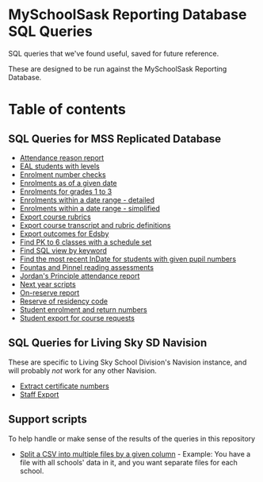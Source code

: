 # MySchoolSask Reporting Database SQL Queries
SQL queries that we've found useful, saved for future reference.

These are designed to be run against the MySchoolSask Reporting Database.

# Table of contents

## SQL Queries for MSS Replicated Database
 - [Attendance reason report](MSS_Replicated_Database/attendance-reason-report.sql)
 - [EAL students with levels](MSS_Replicated_Database/eal-students-with-levels.sql)
 - [Enrolment number checks](MSS_Replicated_Database/enrolment_number_checks.sql)
 - [Enrolments as of a given date](MSS_Replicated_Database/enrolments_as_of_a_given_date.sql)
 - [Enrolments for grades 1 to 3](MSS_Replicated_Database/enrolments_grade_1_to_3.sql)
 - [Enrolments within a date range - detailed](MSS_Replicated_Database/enrolments_within_a_date_range.sql)
 - [Enrolments within a date range - simplified](MSS_Replicated_Database/enrolments_within_a_date_range_2.sql)
 - [Export course rubrics](MSS_Replicated_Database/course-rubrics.sql)
 - [Export course transcript and rubric definitions](MSS_Replicated_Database/course_transcript_and_rubric_definitions.sql)
 - [Export outcomes for Edsby](MSS_Replicated_Database/edsby_outcomes.sql)
 - [Find PK to 6 classes with a schedule set](MSS_Replicated_Database/find-pk-to-6-classes-with-a-schedule-set.sql)
 - [Find SQL view by keyword](MSS_Replicated_Database/find_sql_view_by_keyword.sql)
 - [Find the most recent InDate for students with given pupil numbers](MSS_Replicated_Database/most_recent_indate_by_pupil.sql)
 - [Fountas and Pinnel reading assessments](MSS_Replicated_Database/fountas_pinnell_reading_assessments.sql)
 - [Jordan's Principle attendance report](MSS_Replicated_Database/jordans_principle_attendance_report.sql)
 - [Next year scripts](MSS_Replicated_Database/next_year_scripts.sql)
 - [On-reserve report](MSS_Replicated_Database/on_reserve_report.sql)
 - [Reserve of residency code](MSS_Replicated_Database/reserve_of_residency_codes.sql)
 - [Student enrolment and return numbers](MSS_Replicated_Database/student_enrolment_and_return_numbers.sql)
 - [Student export for course requests](MSS_Replicated_Database/student_export_for_course_requests.sql)


## SQL Queries for Living Sky SD Navision
These are specific to Living Sky School Division's Navision instance, and will probably _not_ work for any other Navision.
 - [Extract certificate numbers](LSSD_Navision/certificate_numbers.sql)
 - [Staff Export](LSSD_Navision/staff_export_from_navision.sql)


 ## Support scripts
 To help handle or make sense of the results of the queries in this repository
 - [Split a CSV into multiple files by a given column](SupportingScripts/Split-CSV) - Example: You have a file with all schools' data in it, and you want separate files for each school.
